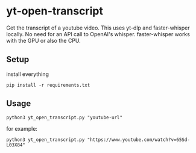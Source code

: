# yt-open-transcript

Get the transcript of a youtube video. This uses yt-dlp and faster-whisper locally. No need for an API call to OpenAI's whisper. faster-whisper works with the GPU or also the CPU.

## Setup

install everything

```
pip install -r requirements.txt
```

## Usage

```
python3 yt_open_transcript.py "youtube-url"
```

for example:

```
python3 yt_open_transcript.py "https://www.youtube.com/watch?v=65Sd-L03X84"
```
